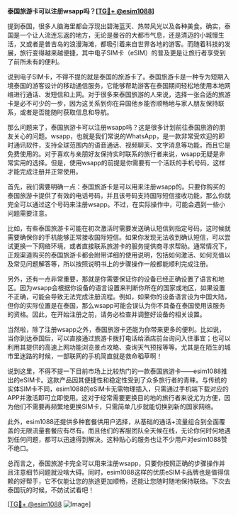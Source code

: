 **泰国旅游卡可以注册wsapp吗？[[TG💪+ @esim1088](https://t.me/s/esim1088)]**

提到泰国，很多人脑海里都会浮现出碧海蓝天、热带风光以及各种美食。确实，泰国是一个让人流连忘返的地方，无论是曼谷的大都市气息，还是清迈的小城慢生活，又或者是普吉岛的浪漫海滩，都吸引着来自世界各地的游客。而随着科技的发展，旅行变得越来越便捷，其中电子SIM卡（eSIM）的普及更是让旅行者享受到了前所未有的便利。

说到电子SIM卡，不得不提的就是泰国的旅游卡了。泰国旅游卡是一种专为短期入境泰国的游客设计的移动通信服务，它能够帮助游客在泰国期间轻松地使用本地网络进行通话、发短信和上网。对于很多来泰国旅游的人来说，选择一张合适的旅游卡是必不可少的一步，因为这关系到你在异国他乡能否顺畅地与家人朋友保持联系，或者是否能随时获取信息和导航。

那么问题来了，泰国旅游卡可以注册wsapp吗？这是很多计划前往泰国旅游的朋友关心的问题。wsapp，也就是我们常说的WhatsApp，是一款非常受欢迎的即时通讯软件，支持全球范围内的语音通话、视频聊天、文字消息等功能，而且它是免费使用的。对于喜欢与亲朋好友保持实时联系的旅行者来说，wsapp无疑是非常实用的选择。但是，使用wsapp的前提是你需要有一个活跃的手机号码，这样才能完成注册并正常使用。

首先，我们需要明确一点：泰国旅游卡是可以用来注册wsapp的。只要你购买的泰国旅游卡提供了有效的电话号码，并且该号码支持国际短信接收功能，那么你就完全可以通过这个号码来注册wsapp。不过，在实际操作中，可能会遇到一些小问题需要注意。

比如，有些泰国旅游卡可能在初次激活时需要发送确认短信到指定号码，这时候就需要确保你的手机能够正常接收国际短信。如果你发现无法收到确认短信，可以尝试更换一下网络环境，或者直接联系旅游卡的服务提供商寻求帮助。通常情况下，正规渠道购买的泰国旅游卡都会附带详细的使用说明，包括如何激活、如何充值以及常见问题解答等，所以按照说明书上的步骤操作一般都能顺利完成注册。

另外，还有一点非常重要，那就是你需要保证你的设备已经正确设置了语言和地区。因为wsapp会根据你设备的语言设置来判断你所在的国家或地区，如果设置不正确，可能会导致无法完成注册流程。例如，如果你的设备语言设为中国大陆，但你的实际位置是在泰国，那么wsapp可能会误认为你不具备在泰国使用该服务的资格。因此，在开始注册之前，请务必检查并调整好设备的相关设置。

当然啦，除了注册wsapp之外，泰国旅游卡还能为你带来更多的便利。比如说，当你到达泰国后，可以直接通过旅游卡拨打电话给酒店前台询问入住事宜；也可以利用其提供的高速上网功能浏览景点攻略、查询天气预报等等。尤其是在陌生的城市里迷路的时候，一部联网的手机简直就是救命稻草啊！

说到这里，不得不提一下目前市场上比较热门的一款泰国旅游卡——esim1088推出的eSIM卡。这款产品因其便捷性和稳定性受到了众多旅行者的青睐。与传统的实体SIM卡不同，esim1088的eSIM卡无需物理插入，只需通过手机端下载对应的APP并激活即可立即使用。这对于经常需要更换目的地的旅行者来说尤为方便，因为他们不需要再频繁地更换SIM卡，只需简单几步就能切换到新的国家网络。

此外，esim1088还提供多种套餐供用户选择，从基础的通话+流量组合到全面覆盖的无限流量套餐应有尽有。而且他们的客服团队全天候在线，无论你何时何地遇到任何问题，都可以迅速得到解决。这种贴心的服务也让不少用户对esim1088赞不绝口。

总而言之，泰国旅游卡完全可以用来注册wsapp，只要你按照正确的步骤操作并且注意细节问题就没啥大碍。同时，esim1088这样的优质eSIM卡品牌也是值得信赖的好帮手，它不仅能让您的旅途更加顺畅，还能让您随时随地保持联络。下次去泰国玩的时候，不妨试试看吧！

[[TG💪+ @esim1088](https://t.me/s/esim1088) ![Image](https://i.postimg.cc/4NQfJmqS/Snipaste-2025-05-13-00-14-12.png)]